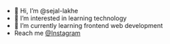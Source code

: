 - 👋 Hi, I’m @sejal-lakhe
- 👀 I’m interested in learning technology
- 🌱 I’m currently learning frontend web development
- Reach me [@Instagram](https://instagram.com/sejallakhe_123)

<!---
sejal-lakhe/sejal-lakhe is a ✨ special ✨ repository because its `README.md` (this file) appears on your GitHub profile.
You can click the Preview link to take a look at your changes.
--->
